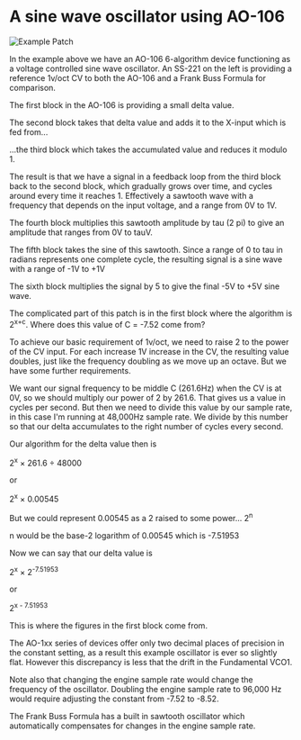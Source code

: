 # A sine wave oscillator using AO-106

![Example Patch](./AO-example-osc.png "AO-example-osc.png")

In the example above we have an AO-106 6-algorithm device functioning as a voltage controlled sine wave oscillator. 
An SS-221 on the left is providing a reference 1v/oct CV to both the AO-106 and a Frank Buss Formula for comparison.

The first block in the AO-106 is providing a small delta value. 

The second block takes that delta value and adds it to the X-input which is fed from...

...the third block which takes the accumulated value and reduces it modulo 1.  

The result is that we have a signal in a feedback loop from the third block back to the second block, which gradually grows over time, 
and cycles around every time it reaches 1. Effectively a sawtooth wave with a frequency that depends on the input voltage, and a range from 
0V to 1V.

The fourth block multiplies this sawtooth amplitude by tau (2 pi) to give an amplitude that ranges from 0V to tauV.

The fifth block takes the sine of this sawtooth. Since a range of 0 to tau in radians represents one complete cycle, the resulting signal 
is a sine wave with a range of -1V to +1V

The sixth block multiplies the signal by 5 to give the final -5V to +5V sine wave.

The complicated part of this patch is in the first block where the algorithm is 2<sup>x+c</sup>. Where does this value of C = -7.52 come from?

To achieve our basic requirement of 1v/oct, we need to raise 2 to the power of the CV input. For each increase 1V increase in the CV, 
the resulting value doubles, just like the frequency doubling as we move up an octave. But we have some further requirements.

We want our signal frequency to be middle C (261.6Hz) when the CV is at 0V, so we should multiply our power of 2 by 261.6. 
That gives us a value in cycles per second. But then we need to divide this value by our sample rate, in this case I'm running at 48,000Hz 
sample rate. We divide by this number so that our delta accumulates to the right number of cycles every second.

Our algorithm for the delta value then is 

2<sup>x</sup> &times; 261.6 &divide; 48000

or 

2<sup>x</sup> &times; 0.00545

But we could represent 0.00545 as a 2 raised to some power...   2<sup>n</sup>

n would be the base-2 logarithm of 0.00545 which is -7.51953

Now we can say that our delta value is 

2<sup>x</sup> &times; 2<sup>-7.51953</sup>

or 

2<sup>x - 7.51953</sup>

This is where the figures in the first block come from.

The AO-1xx series of devices offer only two decimal places of precision in the constant setting, as a result this example oscillator is ever so slightly flat.
However this discrepancy is less that the drift in the Fundamental VCO1.

Note also that changing the engine sample rate would change the frequency of the oscillator. Doubling the engine sample rate to 96,000 Hz 
would require adjusting the constant from -7.52 to -8.52.

The Frank Buss Formula has a built in sawtooth oscillator which automatically compensates for changes in the engine sample rate.


